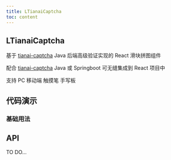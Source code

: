 ```yaml
---
title: LTianaiCaptcha
toc: content
---
```


## LTianaiCaptcha

基于 [tianai-captcha](https://gitee.com/dromara/tianai-captcha) Java 后端高级验证实现的 React 滑块拼图组件

配合 [tianai-captcha](https://gitee.com/dromara/tianai-captcha) Java 或 Springboot 可无缝集成到 React 项目中

支持 PC 移动端 触摸笔 手写板

## 代码演示

### 基础用法

<code src="./demos/Demo1.tsx" ></code>

## API

TO DO...

